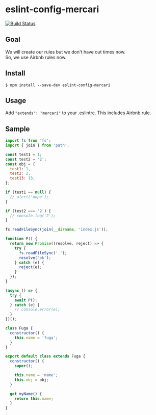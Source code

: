 # eslint-config-mercari

[![Build Status](https://travis-ci.com/kouzoh/eslint-config-mercari.svg?token=py8qypqMTpvvPPkozsbE&branch=master)](https://travis-ci.com/kouzoh/eslint-config-mercari)


## Goal
We will create our rules but we don't have out times now.  
So, we use Airbnb rules now.

## Install
```
$ npm install --save-dev eslint-config-mercari
```

## Usage
Add `"extends": "mercari"` to your .eslintrc.
This includes Airbnb rule.

## Sample
```javascript
import fs from 'fs';
import { join } from 'path';

const test1 = 1;
const test2 = '2';
const obj = {
  test1: 1,
  test2: 2,
  test13: 13,
};

if (test1 == null) {
  // alert('nope');
}

if (test2 === '2') {
  // console.log('2');
}

fs.readFileSync(join(__dirname, 'index.js'));

function P() {
  return new Promise((resolve, reject) => {
    try {
      fs.readFileSync('.');
      resolve('ok');
    } catch (e) {
      reject(e);
    }
  });
}

(async () => {
  try {
    await P();
  } catch (e) {
    // console.error(e);
  }
})();

class Fuga {
  constructor() {
    this.name = 'fuga';
  }
}

export default class extends Fuga {
  constructor() {
    super();

    this.name = 'name';
    this.obj = obj;
  }

  get myName() {
    return this.name;
  }
}
```
